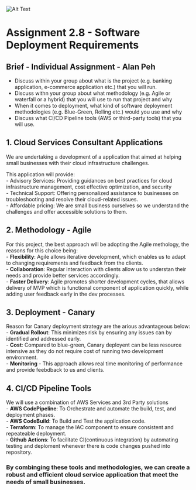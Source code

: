 ![Alt Text](https://github.com/lann87/cloud_infra_eng_ntu_coursework_alanp/blob/main/.misc/ntu_logo.png)
# Assignment 2.8 - Software Deployment Requirements  
## Brief - Individual Assignment - Alan Peh
- Discuss within your group about what is the project (e.g. banking application, e-commerce application etc.) that you will run.
- Discuss withn your group about what methodology (e.g. Agile or waterfall or a hybrid) that you will use to run that project and why
- When it comes to deployment, what kind of software deployment methodologies (e.g. Blue-Green, Rolling etc.) would you use and why
- Discuss what CI/CD Pipeline tools (AWS or third-party tools) that you will use.

## 1. Cloud Services Consultant Applications  
We are undertaking a development of a application that aimed at helping small businesses with their cloud infrastructure challenges.  

This application will provide:  
    - Advisory Services: Providing guidances on best practices for cloud infrastructure management, cost effective optimization, and security  
    - Technical Support: Offering personalized assistance to businesses on troubleshooting and resolve their cloud-related issues.  
    - Affordable pricing: We are small business ourselves so we understand the challenges and offer accessible solutions to them.  

## 2. Methodology - Agile  
For this project, the best approach will be adopting the Agile methology, the reasons for this choice being:  
    - **Flexibility**: Agile allows iterative development, which enables us to adapt to changing requirements and feedback from the clients.  
    - **Collaboration**: Regular interaction with clients allow us to understan their needs and provide better services accordingly.  
    - **Faster Delivery**: Agile promotes shorter development cycles, that allows delivery of MVP which is functional component of application quickly, while adding user feedback early in the dev processes.  

## 3. Deployment - Canary  
Reason for Canary deployment strategy are the arious advantageous below:  
    - **Gradual Rollout**: This minimizes risk by ensuring any issues can by identified and addressed early.  
    - **Cost**: Compared to blue-green, Canary deployent can be less resource intensive as they do not require cost of running two development environment.  
    - **Monitoring** - This approach allows real time monitoring of performance and provide feebdback to us and clients.  

## 4. CI/CD Pipeline Tools  
We will use a combination of AWS Services and 3rd Party solutions  
    - **AWS CodePipeline**: To Orchestrate and automate the build, test, and deployment phases.  
    - **AWS CodeBuild**: To Build and Test the application code.  
    - **Terraform**: To manage the IAC component to ensure consistent and repeateable deployment.  
    - **Github Actions**: To facilitate CI(continuous integration) by automating testing and deploment whenever there is code changes pushed into repository.

### By combinging these tools and methodologies, we can create a robust and efficient cloud service application that meet the needs of small businesses.